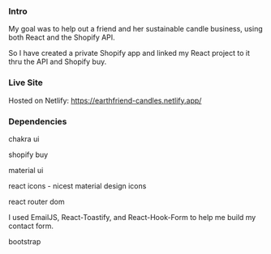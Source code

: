 ### Intro

My goal was to help out a friend and her sustainable candle business, using both React and the Shopify API.

So I have created a private Shopify app and linked my React project to it thru the API and Shopify buy.

### Live Site

Hosted on Netlify: https://earthfriend-candles.netlify.app/

### Dependencies

chakra ui

shopify buy

material ui

react icons - nicest material design icons

react router dom 

I used EmailJS, React-Toastify, and React-Hook-Form to help me build my contact form.

bootstrap 
